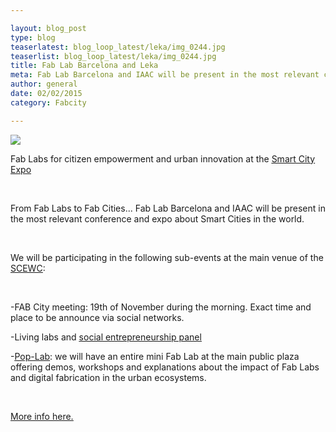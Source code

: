 ```yaml
---

layout: blog_post
type: blog
teaserlatest: blog_loop_latest/leka/img_0244.jpg
teaserlist: blog_loop_latest/leka/img_0244.jpg
title: Fab Lab Barcelona and Leka
meta: Fab Lab Barcelona and IAAC will be present in the most relevant conference and expo about Smart Cities in the world. November 17th to 19th, Barcelona.
author: general
date: 02/02/2015
category: Fabcity

---
```

<img src="{{site.baseurl}}{{ site.url }}/img/blog/blog_loop_latest/leka/img_0244.jpg">


Fab Labs for citizen empowerment and urban innovation at the <a target="_blank" href="http://www.smartcityexpo.com/"><u>Smart City Expo</u></a> 

<br>

From Fab Labs to Fab Cities... Fab Lab Barcelona and IAAC will be present in the most relevant conference and expo about Smart Cities in the world. 

<br>

We will be participating in the following sub-events at the main venue of the <a target="_blank" href="http://www.smartcityexpo.com/"><u>SCEWC</u></a>:

<br>

-FAB City meeting: 19th of November during the morning. Exact time and place to be announce via social networks.

-Living labs and <a target="_blank" href="http://www.smartcityexpo.com/program/-/gaagenda/actividad/4/12/123"><u>social entrepreneurship panel</u></a>

-<a target="_blank" href="http://fablabbcn.org/popup_fab_lab.html"><u>Pop-Lab</u></a>: we will have an entire mini Fab Lab at the main public plaza offering demos, workshops and explanations about the impact of Fab Labs and digital fabrication in the urban ecosystems.

<br>

<a target="_blank" href="http://www.smartcityexpo.com/"><u>More info here.</u></a> 






